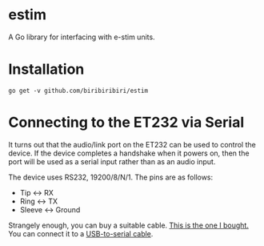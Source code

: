 # estim
A Go library for interfacing with e-stim units.

# Installation
```
go get -v github.com/biribiribiri/estim
```

# Connecting to the ET232 via Serial
It turns out that the audio/link port on the ET232 can be used to control the device. If the device completes a handshake when it powers on, then the port will be used as a serial input rather than as an audio input.

The device uses RS232, 19200/8/N/1. The pins are as follows: 
* Tip <-> RX
* Ring <-> TX
* Sleeve <-> Ground

Strangely enough, you can buy a suitable cable. [This is the one I bought.](https://www.amazon.com/gp/product/B004T9BBJC) You can connect it to a [USB-to-serial cable](https://www.amazon.com/gp/product/B0007OWNYA).